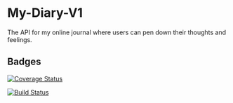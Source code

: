# My-Diary-V1
The API for my online journal where users can pen down their thoughts and feelings.

## Badges
<a href='https://coveralls.io/github/Bakley/My-Diary-V1?branch=master'><img src='https://coveralls.io/repos/github/Bakley/My-Diary-V1/badge.svg?branch=master' alt='Coverage Status' /></a>

[![Build Status](https://travis-ci.com/Bakley/My-Diary-V1.svg?branch=develop)](https://travis-ci.com/Bakley/My-Diary-V1)
